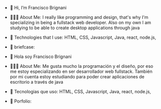 - 👋 Hi, I’m Francisco Brignani
- 👨🏻‍💻 About Me: I really like programming and design, that's why I'm specializing in being a fullstack web developer. Also on my own I am studying to be able to create desktop applications through java
- 🧱 Technologies that I use: HTML, CSS, Javascript, Java, react, node.js,
- 💼 briefcase:

- 👋 Hola soy Francisco Brignani
- 👨🏻‍💻 About Me: Me gusta mucho la programación y el diseño, por eso me estoy especializando en ser desarrollador web fullstack. También por mi cuenta estoy estudiando para poder crear aplicaciones de escritorio a través de java
- 🧱 Tecnologias que uso: HTML, CSS, Javascript, Java, react, node.js,
- 💼 Porfolio:
